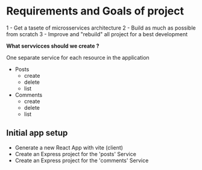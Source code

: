 # Requirements and Goals of project

1 - Get a tasete of microsservices architecture
2 - Build as much as possible from scratch
3 - Improve and "rebuild" all project for a best development

**What servvicces should we create ?**

One separate service for each resource in the application

- Posts
  - create
  - delete
  - list
- Comments
  - create
  - delete
  - list

## Initial app setup

- Generate a new React App with vite (client)
- Create an Express project for the 'posts' Service
- Create an Express project for the 'comments' Service
